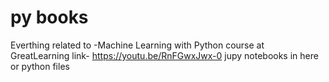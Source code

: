 # py books
Everthing related to -Machine Learning with Python course at GreatLearning
link- https://youtu.be/RnFGwxJwx-0
 jupy notebooks in here or python files
